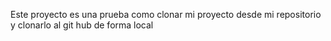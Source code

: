 
Este proyecto es una prueba como clonar mi proyecto desde mi repositorio y clonarlo al git hub de forma local
